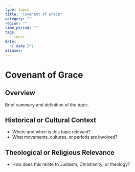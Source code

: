 ```yaml
---
type: topic
title: "Covenant of Grace"
category: ""
region: ""
time_period: ""
tags:
  - topic
date:
  "{ date }": 
aliases:
---
```


# Covenant of Grace

## Overview

Brief summary and definition of the topic.

## Historical or Cultural Context

- Where and when is this topic relevant?
- What movements, cultures, or periods are involved?

## Theological or Religious Relevance

- How does this relate to Judaism, Christianity, or theology?